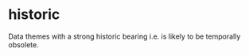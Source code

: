 historic
========

Data themes with a strong historic bearing i.e. is likely to be temporally obsolete.
